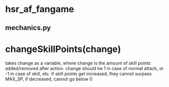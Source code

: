 # hsr_af_fangame

## mechanics.py

# changeSkillPoints(change)

takes change as a variable, where change is the amount of skill points added/removed after action.
change should be 1 in case of normal attack, or -1 in case of skill, etc.
if skill points get increased, they cannot surpass MAX_SP, if decreased, cannot go below 0
